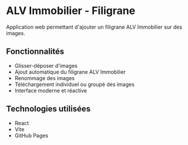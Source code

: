 # ALV Immobilier - Filigrane

Application web permettant d'ajouter un filigrane ALV Immobilier sur des images.

## Fonctionnalités

- Glisser-déposer d'images
- Ajout automatique du filigrane ALV Immobilier
- Renommage des images
- Téléchargement individuel ou groupé des images
- Interface moderne et réactive

## Technologies utilisées

- React
- Vite
- GitHub Pages 